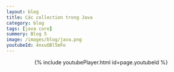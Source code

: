 ```yaml
---
layout: blog
title: Các collection trong Java 
category: blog
tags: [java core]
summery: Blog 5
image: /images/blog/java.png
youtubeId: 4nxuOBl5mFo
---
```


<p align="center">
{% include youtubePlayer.html id=page.youtubeId %}
<p>